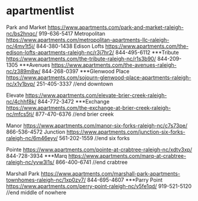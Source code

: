 # apartmentlist

Park and Market https://www.apartments.com/park-and-market-raleigh-nc/bs2hnqc/  919-636-5417
Metropolitan https://www.apartments.com/metropolitan-apartments-llc-raleigh-nc/4mv1t5j/ 844-380-1438
Edison Lofts https://www.apartments.com/the-edison-lofts-apartments-raleigh-nc/r3j7hr2/ 844-495-6112
***Tribute https://www.apartments.com/the-tribute-raleigh-nc/r1s3b90/  844-209-1305
***Avenues https://www.apartments.com/the-avenues-raleigh-nc/z389m8w/  844-268-0397
***Glenwood Place https://www.apartments.com/sojourn-glenwood-place-apartments-raleigh-nc/x1y1bvp/  251-405-3337
//end downtown

Elevate https://www.apartments.com/elevate-brier-creek-raleigh-nc/4chhf8k/ 844-772-3472
***Exchange https://www.apartments.com/the-exchange-at-brier-creek-raleigh-nc/mfcs5tj/  877-470-6376
//end brier creek

Manor https://www.apartments.com/manor-six-forks-raleigh-nc/c7s73pe/  866-536-4572
Junction https://www.apartments.com/junction-six-forks-raleigh-nc/6m46eyv/ 561-202-1559
//end six forks

Pointe https://www.apartments.com/pointe-at-crabtree-raleigh-nc/xdtv3xp/  844-728-3934
***Marq https://www.apartments.com/marq-at-crabtree-raleigh-nc/yvw3l1s/  866-400-6741
//end crabtree


Marshall Park https://www.apartments.com/marshall-park-apartments-townhomes-raleigh-nc/1xp0zv7/ 844-695-4607
***Parry Point https://www.apartments.com/perry-point-raleigh-nc/v5fe1qd/ 919-521-5120
//end middle of nowhere


